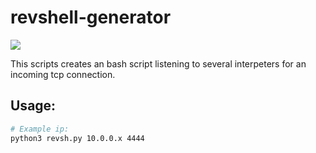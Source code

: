 # revshell-generator

<p align="left">
  <img src="https://img.shields.io/github/last-commit/insidious-security/reverse-shell-generator.svg?style=for-the-badge">
</p>

This scripts creates an bash script listening to several interpeters for an incoming tcp connection. 

## Usage:
```bash
# Example ip:
python3 revsh.py 10.0.0.x 4444
```
